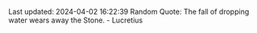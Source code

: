 Last updated: 2024-04-02 16:22:39
Random Quote: The fall of dropping water wears away the Stone. - Lucretius